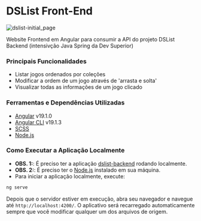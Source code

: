 # DSList Front-End

![dslist-initial_page](https://github.com/user-attachments/assets/3ebe7d0a-2409-4993-a830-1872af1d4b8e)

Website Frontend em Angular para consumir a API do projeto DSList Backend (intensivção Java Spring da Dev Superior)

### Principais Funcionalidades

- Listar jogos ordenados por coleções
- Modificar a ordem de um jogo através de 'arrasta e solta'
- Visualizar todas as informações de um jogo clicado

### Ferramentas e Dependências Utilizadas

- [Angular](https://angular.dev/) v19.1.0
- [Angular CLI](https://github.com/angular/angular-cli) v19.1.3
- [SCSS](https://sass-lang.com/)
- [Node.js](https://nodejs.org/pt)


### Como Executar a Aplicação Localmente

- **OBS. 1:**: É preciso ter a aplicação [dslist-backend](https://github.com/dihcoder/dslist-backend) rodando localmente.
- **OBS. 2:**: É preciso ter o [Node.js](https://nodejs.org/pt) instalado em sua máquina. 
- Para iniciar a aplicação localmente, execute:

```bash
ng serve
```

Depois que o servidor estiver em execução, abra seu navegador e navegue até `http://localhost:4200/`. O aplicativo será recarregado automaticamente sempre que você modificar qualquer um dos arquivos de origem.

